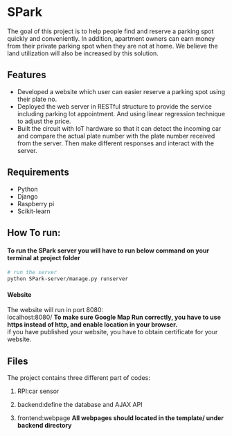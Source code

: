 # SPark

The goal of this project is to help people find and reserve a parking spot quickly and conveniently. In addition, apartment owners can earn money from their private parking spot when they are not at home. We believe the land utilization will also be increased by this solution.

## Features
* Developed a website which user can easier reserve a parking spot using their plate no.
* Deployed the web server in RESTful structure to provide the service including parking lot appointment. And using linear regression technique to adjust the price.
* Built the circuit with IoT hardware so that it can detect the incoming car and compare the actual plate number with the plate number received from the server. Then make different responses and interact with the server.

## Requirements
* Python
* Django
* Raspberry pi
* Scikit-learn

## How To run:

#### To run the SPark server you will have to run below command on your terminal at project folder
``` bash 
# run the server
python SPark-server/manage.py runserver
``` 

#### Website
The website will run in port 8080: <br/>
 localhost:8080/
 **To make sure Google Map Run correctly, you have to use https instead of http, and enable location in your browser.** <br/>
 if you have published your website, you have to obtain certificate for your website.

## Files
The project contains three different part of codes:

1. RPI:car sensor

2. backend:define the database and AJAX API

3. frontend:webpage
**All webpages should located in the template/ under backend  directory**
